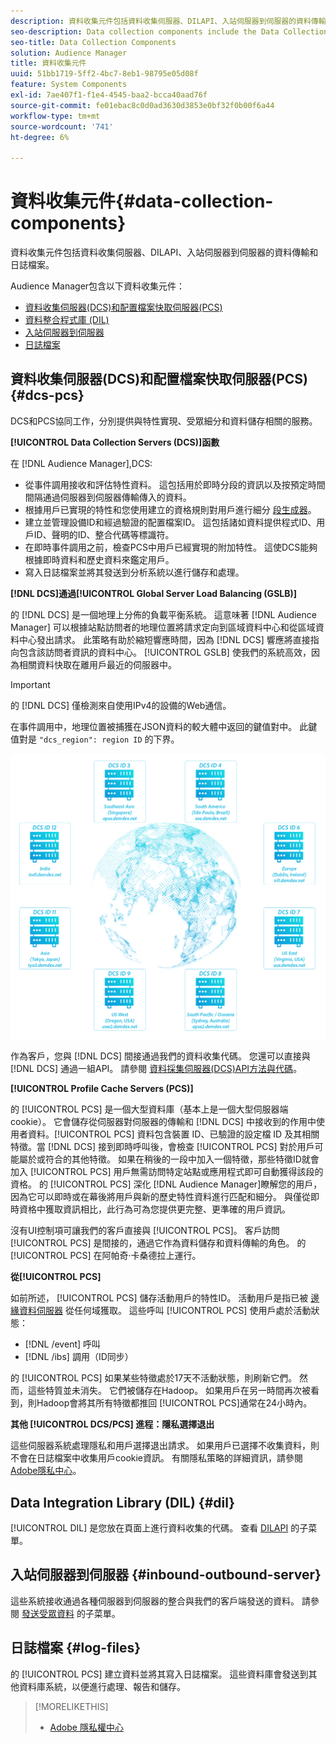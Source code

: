 ```yaml
---
description: 資料收集元件包括資料收集伺服器、DILAPI、入站伺服器到伺服器的資料傳輸和日誌檔案。
seo-description: Data collection components include the Data Collection Servers, the DIL API, inbound server-to-server data transfers, and log files.
seo-title: Data Collection Components
solution: Audience Manager
title: 資料收集元件
uuid: 51bb1719-5ff2-4bc7-8eb1-98795e05d08f
feature: System Components
exl-id: 7ae407f1-f1e4-4545-baa2-bcca40aad76f
source-git-commit: fe01ebac8c0d0ad3630d3853e0bf32f0b00f6a44
workflow-type: tm+mt
source-wordcount: '741'
ht-degree: 6%

---
```


# 資料收集元件{#data-collection-components}

資料收集元件包括資料收集伺服器、DILAPI、入站伺服器到伺服器的資料傳輸和日誌檔案。

<!-- 

c_compcollect.xml

 -->

Audience Manager包含以下資料收集元件：

* [資料收集伺服器(DCS)和配置檔案快取伺服器(PCS)](../../reference/system-components/components-data-collection.md#dcs-pcs)
* [資料整合程式庫 (DIL)](../../reference/system-components/components-data-collection.md#dil)
* [入站伺服器到伺服器](../../reference/system-components/components-data-collection.md#inbound-outbound-server)
* [日誌檔案](../../reference/system-components/components-data-collection.md#log-files)

## 資料收集伺服器(DCS)和配置檔案快取伺服器(PCS) {#dcs-pcs}

DCS和PCS協同工作，分別提供與特性實現、受眾細分和資料儲存相關的服務。

**[!UICONTROL Data Collection Servers (DCS)]函數**

在 [!DNL Audience Manager],DCS:

* 從事件調用接收和評估特性資料。 這包括用於即時分段的資訊以及按預定時間間隔通過伺服器到伺服器傳輸傳入的資料。
* 根據用戶已實現的特性和您使用建立的資格規則對用戶進行細分 [段生成器](../../features/segments/segment-builder.md)。
* 建立並管理設備ID和經過驗證的配置檔案ID。 這包括諸如資料提供程式ID、用戶ID、聲明的ID、整合代碼等標識符。
* 在即時事件調用之前，檢查PCS中用戶已經實現的附加特性。 這使DCS能夠根據即時資料和歷史資料來鑑定用戶。
* 寫入日誌檔案並將其發送到分析系統以進行儲存和處理。

**[!DNL DCS]通過[!UICONTROL Global Server Load Balancing (GSLB)]**

的 [!DNL DCS] 是一個地理上分佈的負載平衡系統。 這意味著 [!DNL Audience Manager] 可以根據站點訪問者的地理位置將請求定向到區域資料中心和從區域資料中心發出請求。 此策略有助於縮短響應時間，因為 [!DNL DCS] 響應將直接指向包含該訪問者資訊的資料中心。 [!UICONTROL GSLB] 使我們的系統高效，因為相關資料快取在離用戶最近的伺服器中。

>[!IMPORTANT]
>
>的 [!DNL DCS] 僅檢測來自使用IPv4的設備的Web通信。

在事件調用中，地理位置被捕獲在JSON資料的較大體中返回的鍵值對中。 此鍵值對是 `"dcs_region": region ID` 的下界。

![](assets/dcs-map.png)

作為客戶，您與 [!DNL DCS] 間接通過我們的資料收集代碼。 您還可以直接與 [!DNL DCS] 通過一組API。 請參閱 [資料採集伺服器(DCS)API方法與代碼](../../api/dcs-intro/dcs-event-calls/dcs-event-calls.md)。

**[!UICONTROL Profile Cache Servers (PCS)]**

的 [!UICONTROL PCS] 是一個大型資料庫（基本上是一個大型伺服器端cookie）。 它會儲存從伺服器對伺服器的傳輸和 [!DNL DCS] 中接收到的作用中使用者資料。[!UICONTROL PCS] 資料包含裝置 ID、已驗證的設定檔 ID 及其相關特徵。當 [!DNL DCS] 接到即時呼叫後，會檢查 [!UICONTROL PCS] 對於用戶可能屬於或符合的其他特徵。 如果在稍後的一段中加入一個特徵，那些特徵ID就會加入 [!UICONTROL PCS] 用戶無需訪問特定站點或應用程式即可自動獲得該段的資格。 的 [!UICONTROL PCS] 深化 [!DNL Audience Manager]瞭解您的用戶，因為它可以即時或在幕後將用戶與新的歷史特性資料進行匹配和細分。 與僅從即時資格中獲取資訊相比，此行為可為您提供更完整、更準確的用戶資訊。

沒有UI控制項可讓我們的客戶直接與 [!UICONTROL PCS]。 客戶訪問 [!UICONTROL PCS] 是間接的，通過它作為資料儲存和資料傳輸的角色。 的 [!UICONTROL PCS] 在阿帕奇·卡桑德拉上運行。

**從[!UICONTROL PCS]**

如前所述， [!UICONTROL PCS] 儲存活動用戶的特性ID。 活動用戶是指已被 [邊緣資料伺服器](../../reference/system-components/components-edge.md) 從任何域獲取。 這些呼叫 [!UICONTROL PCS] 使用戶處於活動狀態：

* [!DNL /event] 呼叫
* [!DNL /ibs] 調用（ID同步）

<!-- 

Removed /dpm calls from the bulleted list. /dpm calls have been deprecated.

 -->

的 [!UICONTROL PCS] 如果某些特徵處於17天不活動狀態，則刷新它們。 然而，這些特質並未消失。 它們被儲存在Hadoop。 如果用戶在另一時間再次被看到，則Hadoop會將其所有特徵都推回 [!UICONTROL PCS]通常在24小時內。

**其他 [!UICONTROL DCS/PCS] 進程：隱私選擇退出**

這些伺服器系統處理隱私和用戶選擇退出請求。 如果用戶已選擇不收集資料，則不會在日誌檔案中收集用戶cookie資訊。 有關隱私策略的詳細資訊，請參閱 [Adobe隱私中心](https://www.adobe.com/tw/privacy/experience-cloud.html)。

## Data Integration Library (DIL) {#dil}

[!UICONTROL DIL] 是您放在頁面上進行資料收集的代碼。 查看 [DILAPI](../../dil/dil-overview.md) 的子菜單。

## 入站伺服器到伺服器 {#inbound-outbound-server}

這些系統接收通過各種伺服器到伺服器的整合與我們的客戶端發送的資料。 請參閱 [發送受眾資料](/help/using/integration/sending-audience-data/real-time-data-integration/real-time-tech-specs.md) 的子菜單。

## 日誌檔案 {#log-files}

的 [!UICONTROL PCS] 建立資料並將其寫入日誌檔案。 這些資料庫會發送到其他資料庫系統，以便進行處理、報告和儲存。

>[!MORELIKETHIS]
>
>* [Adobe 隱私權中心](https://www.adobe.com/tw/privacy.html)

